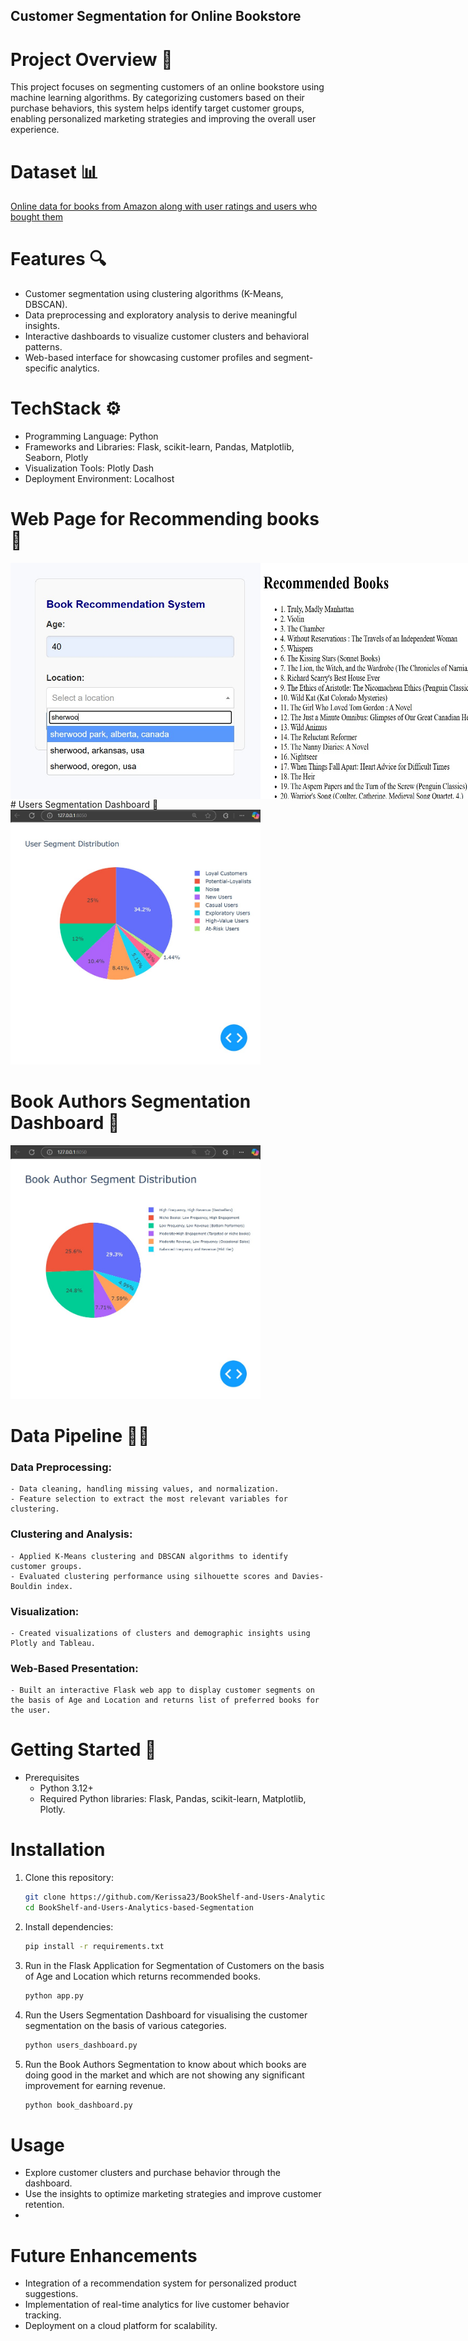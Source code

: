 ## Customer Segmentation for Online Bookstore
# Project Overview 🌟
This project focuses on segmenting customers of an online bookstore using machine learning algorithms. By categorizing customers based on their purchase behaviors, this system helps identify target customer groups, enabling personalized marketing strategies and improving the overall user experience.

# Dataset 📊
[Online data for books from Amazon along with user ratings and users who bought them](https://www.kaggle.com/datasets/saurabhbagchi/books-dataset)

# Features 🔍
- Customer segmentation using clustering algorithms (K-Means, DBSCAN).
- Data preprocessing and exploratory analysis to derive meaningful insights.
- Interactive dashboards to visualize customer clusters and behavioral patterns.
- Web-based interface for showcasing customer profiles and segment-specific analytics.

# TechStack ⚙️
- Programming Language: Python
- Frameworks and Libraries: Flask, scikit-learn, Pandas, Matplotlib, Seaborn, Plotly
- Visualization Tools: Plotly Dash
- Deployment Environment: Localhost

# Web Page for Recommending books 📸
<div style="display: flex; justify-content: space-around;">
    <img src="bookstore_.jpg" alt="Screenshot 1" width="400" />
    <img src="recommended.jpg" alt="Screenshot 2" width="400" />
</div>
# Users Segmentation Dashboard 📸
<img src="Users_Dashboard.jpg" width="400" />

# Book Authors Segmentation Dashboard 📸
<img src="Book_Author_Segmentation.jpg" width="400" />

# Data Pipeline 🧑‍💻
### Data Preprocessing:
    - Data cleaning, handling missing values, and normalization.
    - Feature selection to extract the most relevant variables for clustering.
### Clustering and Analysis:
    - Applied K-Means clustering and DBSCAN algorithms to identify customer groups.
    - Evaluated clustering performance using silhouette scores and Davies-Bouldin index.
### Visualization:
    - Created visualizations of clusters and demographic insights using Plotly and Tableau.
### Web-Based Presentation:
    - Built an interactive Flask web app to display customer segments on the basis of Age and Location and returns list of preferred books for the user.
    
# Getting Started 🚀
- Prerequisites
    - Python 3.12+
    - Required Python libraries: Flask, Pandas, scikit-learn, Matplotlib, Plotly.
  
# Installation 
1. Clone this repository:
   ```bash
   git clone https://github.com/Kerissa23/BookShelf-and-Users-Analytics-based-Segmentation.git
   cd BookShelf-and-Users-Analytics-based-Segmentation
2. Install dependencies:
    ```bash
    pip install -r requirements.txt  
3. Run in the Flask Application for Segmentation of Customers on the basis of Age and Location which returns recommended books.
   ```bash
   python app.py  
4. Run the Users Segmentation Dashboard for visualising the customer segmentation on the basis of various categories.
   ```bash
   python users_dashboard.py
5. Run the Book Authors Segmentation to know about which books are doing good in the market and which are not showing any significant improvement for earning revenue.
   ```bash
   python book_dashboard.py

# Usage
- Explore customer clusters and purchase behavior through the dashboard.
- Use the insights to optimize marketing strategies and improve customer retention.
- 
# Future Enhancements
- Integration of a recommendation system for personalized product suggestions.
- Implementation of real-time analytics for live customer behavior tracking.
- Deployment on a cloud platform for scalability.
